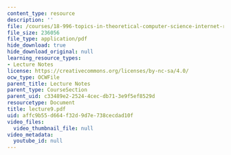 ```yaml
---
content_type: resource
description: ''
file: /courses/18-996-topics-in-theoretical-computer-science-internet-research-problems-spring-2002/affc9b55d664f32d9d7e738cecdad10f_lecture9.pdf
file_size: 236056
file_type: application/pdf
hide_download: true
hide_download_original: null
learning_resource_types:
- Lecture Notes
license: https://creativecommons.org/licenses/by-nc-sa/4.0/
ocw_type: OCWFile
parent_title: Lecture Notes
parent_type: CourseSection
parent_uid: c33489e2-2524-4cec-db71-3e9f5ef8529d
resourcetype: Document
title: lecture9.pdf
uid: affc9b55-d664-f32d-9d7e-738cecdad10f
video_files:
  video_thumbnail_file: null
video_metadata:
  youtube_id: null
---
```

